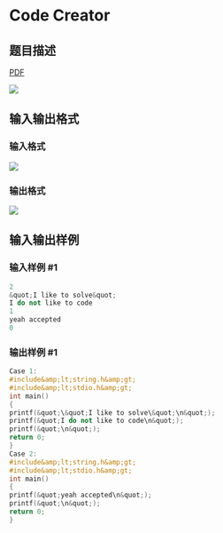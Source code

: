 # Code Creator

## 题目描述

[problemUrl]: https://uva.onlinejudge.org/index.php?option=com_onlinejudge&Itemid=8&category=26&page=show_problem&problem=2478

[PDF](https://uva.onlinejudge.org/external/114/p11483.pdf)

![](https://cdn.luogu.com.cn/upload/vjudge_pic/UVA11483/92f97130c3217724149c27afdc9b3c1c26649d2f.png)

## 输入输出格式

### 输入格式

![](https://cdn.luogu.com.cn/upload/vjudge_pic/UVA11483/a601d7ef01b2b19cde6592d7ff8639beda650c67.png)

### 输出格式

![](https://cdn.luogu.com.cn/upload/vjudge_pic/UVA11483/d001b041135204a208a46ad312ecd633ade7d51a.png)

## 输入输出样例

### 输入样例 #1

```cpp
2
&quot;I like to solve&quot;
I do not like to code
1
yeah accepted
0
```


### 输出样例 #1

```cpp
Case 1:
#include&amp;lt;string.h&amp;gt;
#include&amp;lt;stdio.h&amp;gt;
int main()
{
printf(&quot;\&quot;I like to solve\&quot;\n&quot;);
printf(&quot;I do not like to code\n&quot;);
printf(&quot;\n&quot;);
return 0;
}
Case 2:
#include&amp;lt;string.h&amp;gt;
#include&amp;lt;stdio.h&amp;gt;
int main()
{
printf(&quot;yeah accepted\n&quot;);
printf(&quot;\n&quot;);
return 0;
}
```


